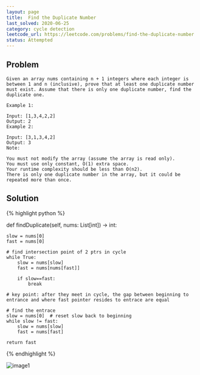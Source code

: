 ```yaml
---
layout: page
title:  Find the Duplicate Number
last_solved: 2020-06-25
category: cycle detection
leetcode_url: https://leetcode.com/problems/find-the-duplicate-number
status: Attempted
---
```


Problem
-------

```
Given an array nums containing n + 1 integers where each integer is between 1 and n (inclusive), prove that at least one duplicate number must exist. Assume that there is only one duplicate number, find the duplicate one.

Example 1:

Input: [1,3,4,2,2]
Output: 2
Example 2:

Input: [3,1,3,4,2]
Output: 3
Note:

You must not modify the array (assume the array is read only).
You must use only constant, O(1) extra space.
Your runtime complexity should be less than O(n2).
There is only one duplicate number in the array, but it could be repeated more than once.

```

Solution
----------

{% highlight python %}

def findDuplicate(self, nums: List[int]) -> int:
    
    slow = nums[0]
    fast = nums[0]
    
    # find intersection point of 2 ptrs in cycle
    while True:
        slow = nums[slow]
        fast = nums[nums[fast]]
    
        if slow==fast:
            break
            
    # key point: after they meet in cycle, the gap between beginning to entrance and where fast pointer resides to entrace are equal
    
    # find the entrace
    slow = nums[0]  # reset slow back to beginning
    while slow != fast:
        slow = nums[slow]
        fast = nums[fast]
    
    return fast

{% endhighlight %}


![image1]()
